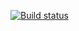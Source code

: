 [![Build status](https://ci.appveyor.com/api/projects/status/cws2w3nghd418jjg/branch/main?svg=true)](https://ci.appveyor.com/project/Zalina87/postman-echo/branch/main)